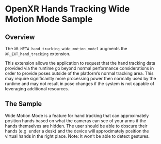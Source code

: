 # OpenXR Hands Tracking Wide Motion Mode Sample

## Overview
The `XR_META_hand_tracking_wide_motion_model` augments the `XR_EXT_hand_tracking` extension.

This extension allows the application to request that the hand tracking data provided via the runtime go beyond normal performance considerations in order to provide poses outside of the platform’s normal tracking area. This may require significantly more processing power then normally used by the runtime and may not result in pose changes if the system is not capable of leveraging additional resources.

## The Sample
Wide Motion Mode is a feature for hand tracking that can approximately position hands based on what the cameras can see of your arms if the hands themselves are hidden. The user should be able to obscure their hands (e.g. under a desk) and the device will approximately position the virtual hands in the right place. Note: It won’t be able to detect gestures.
